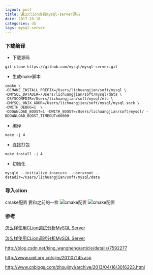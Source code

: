 ```yaml
---
layout: post
title: 通过clion查看mysql-server源码
date: 2017-10-10
categories: db
tags: mysql-server
---
```





### 下载编译


* 下载源码

```
git clone https://github.com/mysql/mysql-server.git
```

* 生成make脚本

```
cmake \
-DCMAKE_INSTALL_PREFIX=/Users/lichuangjian/soft/mysql \
-DMYSQL_DATADIR=/Users/lichuangjian/soft/mysql/data \
-DSYSCONFDIR=/Users/lichuangjian/soft/mysql/etc \
-DMYSQL_UNIX_ADDR=/Users/lichuangjian/soft/mysql/mysql.sock \
-DWITH_DEBUG=1  \
-DDOWNLOAD_BOOST=1 -DWITH_BOOST=/Users/lichuangjian/soft/mysql/ -DDOWNLOAD_BOOST_TIMEOUT=60000
```

* 编译

`make -j 4`

* 连接打包

`make install -j 4`

* 初始化

`mysqld --initialize-insecure --user=root --datadir=/Users/lichuangjian/soft/mysql/data`


### 导入clion

cmake配置
要和之前的一样
![cmake配置](/images/database/clion_config_1.png)
![cmake配置](/images/database/clion_config_2.png)


### 参考

[怎么样使用CLion调试分析MySQL Server](https://zhidao.baidu.com/question/1707589153063680500.html)

[怎么样使用CLion调试分析MySQL Server](https://my.oschina.net/u/222608/blog/1511382)

http://blog.csdn.net/king_wangheng/article/details/7592277

http://www.uml.org.cn/sjjm/201107145.asp

http://www.cnblogs.com/zhoujinyi/archive/2013/04/16/3016223.html
